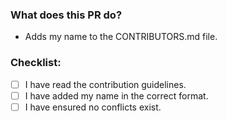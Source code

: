 ### What does this PR do?

- Adds my name to the CONTRIBUTORS.md file.

### Checklist:
- [ ] I have read the contribution guidelines.
- [ ] I have added my name in the correct format.
- [ ] I have ensured no conflicts exist.
